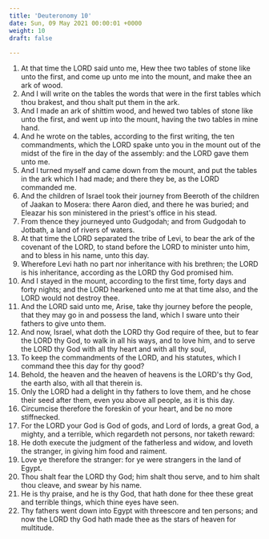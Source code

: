 ```yaml
---
title: 'Deuteronomy 10'
date: Sun, 09 May 2021 00:00:01 +0000
weight: 10
draft: false
  
---
```


1. At that time the LORD said unto me, Hew thee two tables of stone like unto the first, and come up unto me into the mount, and make thee an ark of wood.
2. And I will write on the tables the words that were in the first tables which thou brakest, and thou shalt put them in the ark.
3. And I made an ark of shittim wood, and hewed two tables of stone like unto the first, and went up into the mount, having the two tables in mine hand.
4. And he wrote on the tables, according to the first writing, the ten commandments, which the LORD spake unto you in the mount out of the midst of the fire in the day of the assembly: and the LORD gave them unto me.
5. And I turned myself and came down from the mount, and put the tables in the ark which I had made; and there they be, as the LORD commanded me.
6. And the children of Israel took their journey from Beeroth of the children of Jaakan to Mosera: there Aaron died, and there he was buried; and Eleazar his son ministered in the priest's office in his stead.
7. From thence they journeyed unto Gudgodah; and from Gudgodah to Jotbath, a land of rivers of waters.
8. At that time the LORD separated the tribe of Levi, to bear the ark of the covenant of the LORD, to stand before the LORD to minister unto him, and to bless in his name, unto this day.
9. Wherefore Levi hath no part nor inheritance with his brethren; the LORD is his inheritance, according as the LORD thy God promised him.
10. And I stayed in the mount, according to the first time, forty days and forty nights; and the LORD hearkened unto me at that time also, and the LORD would not destroy thee.
11. And the LORD said unto me, Arise, take thy journey before the people, that they may go in and possess the land, which I sware unto their fathers to give unto them.
12. And now, Israel, what doth the LORD thy God require of thee, but to fear the LORD thy God, to walk in all his ways, and to love him, and to serve the LORD thy God with all thy heart and with all thy soul,
13. To keep the commandments of the LORD, and his statutes, which I command thee this day for thy good?
14. Behold, the heaven and the heaven of heavens is the LORD's thy God, the earth also, with all that therein is.
15. Only the LORD had a delight in thy fathers to love them, and he chose their seed after them, even you above all people, as it is this day.
16. Circumcise therefore the foreskin of your heart, and be no more stiffnecked.
17. For the LORD your God is God of gods, and Lord of lords, a great God, a mighty, and a terrible, which regardeth not persons, nor taketh reward:
18. He doth execute the judgment of the fatherless and widow, and loveth the stranger, in giving him food and raiment.
19. Love ye therefore the stranger: for ye were strangers in the land of Egypt.
20. Thou shalt fear the LORD thy God; him shalt thou serve, and to him shalt thou cleave, and swear by his name.
21. He is thy praise, and he is thy God, that hath done for thee these great and terrible things, which thine eyes have seen.
22. Thy fathers went down into Egypt with threescore and ten persons; and now the LORD thy God hath made thee as the stars of heaven for multitude.
